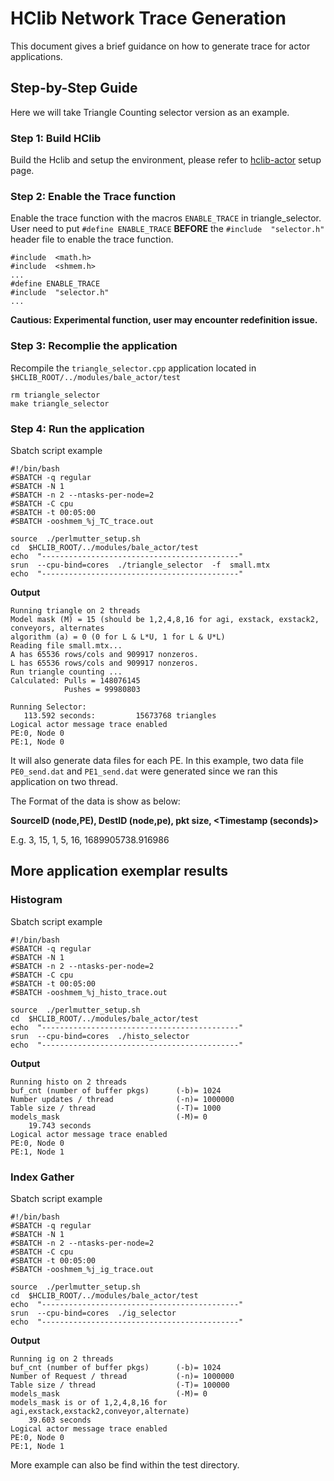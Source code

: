 # HClib Network Trace Generation
This document gives a brief guidance on how to generate trace for actor applications.

## Step-by-Step Guide

Here we will take Triangle Counting selector version as an example.

### Step 1: Build HClib 
Build the Hclib and setup the environment, please refer to [hclib-actor](https://hclib-actor.com/getting_started/clusters/) setup page.

### Step 2: Enable the Trace function
Enable the trace function with the macros `ENABLE_TRACE` in triangle_selector.
User need to put `#define ENABLE_TRACE`  **BEFORE** the `#include  "selector.h"` header file to enable the trace function.
```
#include  <math.h>
#include  <shmem.h>
...
#define ENABLE_TRACE
#include  "selector.h"
...
```
**Cautious: Experimental function, user may encounter redefinition issue.**

### Step 3: Recomplie the application
Recompile the `triangle_selector.cpp` application located in `$HCLIB_ROOT/../modules/bale_actor/test`

```
rm triangle_selector
make triangle_selector
```

### Step 4: Run the application
Sbatch script example
```
#!/bin/bash
#SBATCH -q regular
#SBATCH -N 1
#SBATCH -n 2 --ntasks-per-node=2
#SBATCH -C cpu
#SBATCH -t 00:05:00
#SBATCH -ooshmem_%j_TC_trace.out

source  ./perlmutter_setup.sh
cd  $HCLIB_ROOT/../modules/bale_actor/test
echo  "--------------------------------------------"
srun  --cpu-bind=cores  ./triangle_selector  -f  small.mtx
echo  "--------------------------------------------"
```

**Output**
```
Running triangle on 2 threads
Model mask (M) = 15 (should be 1,2,4,8,16 for agi, exstack, exstack2, conveyors, alternates
algorithm (a) = 0 (0 for L & L*U, 1 for L & U*L)
Reading file small.mtx...
A has 65536 rows/cols and 909917 nonzeros.
L has 65536 rows/cols and 909917 nonzeros.
Run triangle counting ...
Calculated: Pulls = 148076145
            Pushes = 99980803

Running Selector: 
   113.592 seconds:         15673768 triangles
Logical actor message trace enabled
PE:0, Node 0
PE:1, Node 0
```
It will also generate data files for each PE. In this example, two data file `PE0_send.dat` and `PE1_send.dat` were generated since we ran this application on two thread.

The Format of the data is show as below:

**SourceID (node,PE), DestID (node,pe), pkt size, <Timestamp (seconds)>**

E.g. 3, 15, 1, 5, 16, 1689905738.916986


## More application exemplar results

### Histogram
Sbatch script example
```
#!/bin/bash
#SBATCH -q regular
#SBATCH -N 1
#SBATCH -n 2 --ntasks-per-node=2
#SBATCH -C cpu
#SBATCH -t 00:05:00
#SBATCH -ooshmem_%j_histo_trace.out

source  ./perlmutter_setup.sh
cd  $HCLIB_ROOT/../modules/bale_actor/test
echo  "--------------------------------------------"
srun  --cpu-bind=cores  ./histo_selector
echo  "--------------------------------------------"
```

**Output**
```
Running histo on 2 threads
buf_cnt (number of buffer pkgs)      (-b)= 1024
Number updates / thread              (-n)= 1000000
Table size / thread                  (-T)= 1000
models_mask                          (-M)= 0
    19.743 seconds
Logical actor message trace enabled
PE:0, Node 0
PE:1, Node 1
```

### Index Gather
Sbatch script example
```
#!/bin/bash
#SBATCH -q regular
#SBATCH -N 1
#SBATCH -n 2 --ntasks-per-node=2
#SBATCH -C cpu
#SBATCH -t 00:05:00
#SBATCH -ooshmem_%j_ig_trace.out

source  ./perlmutter_setup.sh
cd  $HCLIB_ROOT/../modules/bale_actor/test
echo  "--------------------------------------------"
srun  --cpu-bind=cores  ./ig_selector
echo  "--------------------------------------------"
```

**Output**
```
Running ig on 2 threads
buf_cnt (number of buffer pkgs)      (-b)= 1024
Number of Request / thread           (-n)= 1000000
Table size / thread                  (-T)= 100000
models_mask                          (-M)= 0
models_mask is or of 1,2,4,8,16 for agi,exstack,exstack2,conveyor,alternate)
    39.603 seconds
Logical actor message trace enabled
PE:0, Node 0
PE:1, Node 1
```

More example can also be find within the test directory.